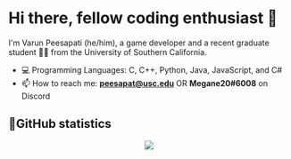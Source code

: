 # Hi there, fellow coding enthusiast 👋

I'm Varun Peesapati (he/him), a game developer and a recent graduate student 👨‍🎓 from the University of Southern California.

* 💻 Programming Languages: C, C++, Python, Java, JavaScript, and C#
* 📫 How to reach me: **peesapat@usc.edu** OR **Megane20#6008** on Discord

## 💪GitHub statistics
<p align="center">
  <img src="https://github-readme-stats.vercel.app/api/top-langs/?username=vpeesapa&layout=compact&theme=dracula" />
</p>
